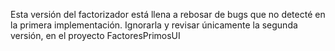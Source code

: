 Esta versión del factorizador está llena a rebosar de bugs que no detecté en la primera implementación. Ignorarla y revisar únicamente la segunda versión, en el proyecto FactoresPrimosUI
